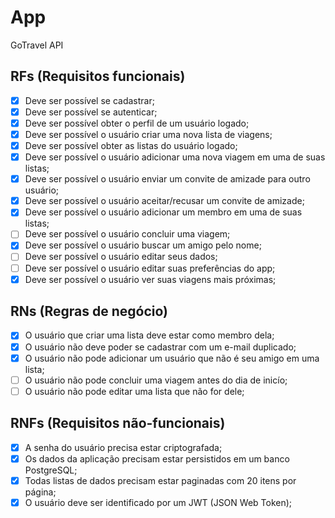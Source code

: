 # App

GoTravel API

## RFs (Requisitos funcionais)

- [x] Deve ser possível se cadastrar;
- [x] Deve ser possível se autenticar;
- [x] Deve ser possível obter o perfil de um usuário logado;
- [x] Deve ser possível o usuário criar uma nova lista de viagens;
- [x] Deve ser possível obter as listas do usuário logado;
- [x] Deve ser possível o usuário adicionar uma nova viagem em uma de suas listas;
- [x] Deve ser possível o usuário enviar um convite de amizade para outro usuário;
- [x] Deve ser possível o usuário aceitar/recusar um convite de amizade;
- [x] Deve ser possível o usuário adicionar um membro em uma de suas listas;
- [ ] Deve ser possível o usuário concluir uma viagem;
- [x] Deve ser possível o usuário buscar um amigo pelo nome;
- [ ] Deve ser possível o usuário editar seus dados;
- [ ] Deve ser possível o usuário editar suas preferências do app;
- [x] Deve ser possível o usuário ver suas viagens mais próximas;

## RNs (Regras de negócio)

- [x] O usuário que criar uma lista deve estar como membro dela;
- [x] O usuário não deve poder se cadastrar com um e-mail duplicado;
- [x] O usuário não pode adicionar um usuário que não é seu amigo em uma lista;
- [ ] O usuário não pode concluir uma viagem antes do dia de inicío;
- [ ] O usuário não pode editar uma lista que não for dele;

## RNFs (Requisitos não-funcionais)

- [x] A senha do usuário precisa estar criptografada;
- [x] Os dados da aplicação precisam estar persistidos em um banco PostgreSQL;
- [x] Todas listas de dados precisam estar paginadas com 20 itens por página;
- [x] O usuário deve ser identificado por um JWT (JSON Web Token);